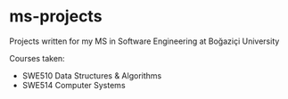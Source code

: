 # ms-projects
Projects written for my MS in Software Engineering at Boğaziçi University

Courses taken:
- SWE510 Data Structures & Algorithms
- SWE514 Computer Systems

